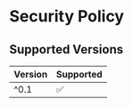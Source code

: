 # Security Policy

## Supported Versions

| Version | Supported          |
| ------- | ------------------ |
| ^0.1    | :white_check_mark: |


